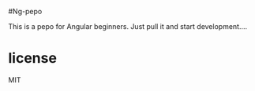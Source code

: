 #Ng-pepo

This is a pepo for Angular beginners. Just pull it and start development....

# license

MIT